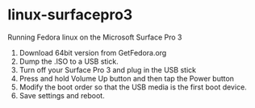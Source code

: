 # linux-surfacepro3
Running Fedora linux on the Microsoft Surface Pro 3

   1. Download 64bit version from GetFedora.org
   2. Dump the .ISO to a USB stick.
   3. Turn off your Surface Pro 3 and plug in the USB stick
   4. Press and hold Volume Up button and then tap the Power button
   5. Modify the boot order so that the USB media is the first boot device.
   6. Save settings and reboot.


